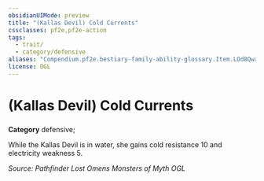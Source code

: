 ```yaml
---
obsidianUIMode: preview
title: "(Kallas Devil) Cold Currents"
cssclasses: pf2e,pf2e-action
tags:
  - trait/
  - category/defensive
aliases: "Compendium.pf2e.bestiary-family-ability-glossary.Item.LOd8QwaKP3hnyGkc"
license: OGL
---
```

# (Kallas Devil) Cold Currents

### 

**Category** defensive; 




While the Kallas Devil is in water, she gains cold resistance 10 and electricity weakness 5.

*Source: Pathfinder Lost Omens Monsters of Myth*
*OGL*
